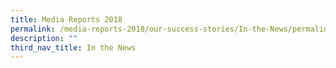 ```yaml
---
title: Media Reports 2018
permalink: /media-reports-2018/our-success-stories/In-the-News/permalink
description: ""
third_nav_title: In the News
---
```

